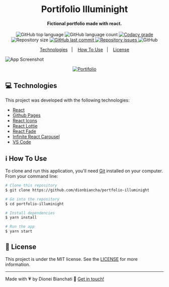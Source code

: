 <h1 align="center">
    Portifolio Illuminight
</h1>

<h4 align="center">
  Fictional portfolio made with react.
</h4>
<p align="center">
  <img alt="GitHub top language" src="https://img.shields.io/github/languages/top/dionbiancha/portfolio-illuminight.svg">

  <img alt="GitHub language count" src="https://img.shields.io/github/languages/count/dionbiancha/portfolio-illuminight.svg">

  <a href="https://www.codacy.com/app/dionbiancha/portfolio-illuminight?utm_source=github.com&amp;utm_medium=referral&amp;utm_content=dionbiancha/portfolio-illuminight&amp;utm_campaign=Badge_Grade">
    <img alt="Codacy grade" src="https://img.shields.io/codacy/grade/1b577a07dda843aba09f4bc55d1af8fc.svg">
  </a>

  <img alt="Repository size" src="https://img.shields.io/github/repo-size/dionbiancha/portfolio-illuminight.svg">
  <a href="https://github.com/dionbiancha/portfolio-illuminight/commits/master">
    <img alt="GitHub last commit" src="https://img.shields.io/github/last-commit/dionbiancha/portfolio-illuminight.svg">
  </a>

  <a href="https://github.com/dionbiancha/portfolio-illuminight/issues">
    <img alt="Repository issues" src="https://img.shields.io/github/issues/dionbiancha/portfolio-illuminight.svg">
  </a>

  <img alt="GitHub" src="https://img.shields.io/github/license/dionbiancha/portfolio-illuminight.svg">
</p>

<p align="center">
  <a href="#computer-technologies">Technologies</a>&nbsp;&nbsp;&nbsp;|&nbsp;&nbsp;&nbsp;
  <a href="#information_source-how-to-use">How To Use</a>&nbsp;&nbsp;&nbsp;|&nbsp;&nbsp;&nbsp;
  <a href="#memo-license">License</a>
</p>

![App Screenshot](https://res.cloudinary.com/dionbiancha/image/upload/v1610932418/github/tt_c7ngth.gif)
<p align="center">
  <a href="https://dionbiancha.github.io/portfolio-illuminight/" target="_blank">
    <img alt="Portifolio" src="https://res.cloudinary.com/dionbiancha/image/upload/v1610500435/github/view_on_github_n2rq43.png">
  </a>
</p>

## :computer: Technologies

This project was developed with the following technologies:

-  [React][react]
-  [Github Pages][ghpages]
-  [React Icons][reacticons]
-  [React Lottie][reactlottie]
-  [React Fade][reactfade]
-  [Infinite React Carousel][infinitereactcarousel]
-  [VS Code][vc]

## :information_source: How To Use

To clone and run this application, you'll need [Git](https://git-scm.com) installed on your computer. From your command line:

```bash
# Clone this repository
$ git clone https://github.com/dionbiancha/portfolio-illuminight

# Go into the repository
$ cd portfolio-illuminight

# Install dependencies
$ yarn install

# Run the app
$ yarn start
```

## :memo: License
This project is under the MIT license. See the [LICENSE](https://github.com/dionbiancha/portfolio-illuminight/blob/master/LICENSE) for more information.

---

Made with :heartpulse: by Dionei Bianchati :wave: [Get in touch!](https://www.linkedin.com/in/dionbiancha/)


[vc]: https://code.visualstudio.com/
[ghpages]: https://www.npmjs.com/package/gh-pages
[reactfade]: https://www.npmjs.com/package/react-fade
[infinitereactcarousel]: https://www.npmjs.com/package/infinite-react-carousel
[reacticons]: https://react-icons.github.io/react-icons/
[reactlottie]: https://lottiefiles.com/
[react]: https://pt-br.reactjs.org/

